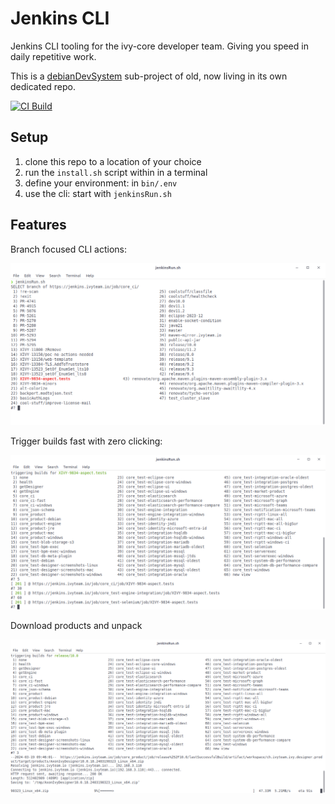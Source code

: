 # Jenkins CLI

Jenkins CLI tooling for the ivy-core developer team.
Giving you speed in daily repetitive work.

This is a [debianDevSystem](https://github.com/ivy-rew/debianDevSystem) sub-project of old, now living in its own dedicated repo.

[![CI Build](https://github.com/ivy-rew/jenkinsCli/actions/workflows/ci.yml/badge.svg)](https://github.com/ivy-rew/jenkinsCli/actions/workflows/ci.yml)

## Setup

1. clone this repo to a location of your choice
2. run the `install.sh` script within in a terminal
3. define your environment: in `bin/.env`
4. use the cli: start with `jenkinsRun.sh`

## Features

Branch focused CLI actions:

![cli-branchSelect.png](doc/img/cli-branchSelect.png)

Trigger builds fast with zero clicking:

![cli-runBuilds.png](doc/img/cli-runBuilds.png)

Download products and unpack

![cli-download.png](doc/img/cli-download.png)
